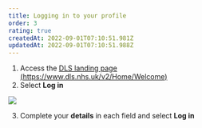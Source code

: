 ```yaml
---
title: Logging in to your profile
order: 3
rating: true
createdAt: 2022-09-01T07:10:51.981Z
updatedAt: 2022-09-01T07:10:51.988Z
---
```

1. Access the [DLS landing page (https://www.dls.nhs.uk/v2/Home/Welcome)](https://www.dls.nhs.uk/v2/Home/Welcome)
2. Select **Log in**

![](/img/loging-in.png)

3. Complete your **details** in each field and select **Log in**
